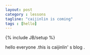 ```yaml
---
layout: post
category : lessons
tagline: "caijinlin is coming"
tags : [hello]
---
```

{% include JB/setup %}

hello everyone .this is caijinlin' s blog .
